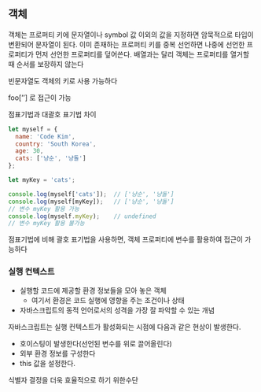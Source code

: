 ## 객체

객체는 프로퍼티 키에 문자열이나 symbol 값 이외의 값을 지정하면 암묵적으로 타입이 변환되어 문자열이 된다. 이미 존재하는 프로퍼티 키를 중복 선언하면 나중에 선언한 프로퍼티가 먼저 선언한 프로퍼티를 덮어쓴다. 배열과는 달리 객체는 프로퍼티를 열거할 때 순서를 보장하지 않는다

 

빈문자열도 객체의 키로 사용 가능하다

foo[’’] 로 접근이 가능

점표기법과 대괄호 표기법 차이

```jsx
let myself = {
  name: 'Code Kim',
  country: 'South Korea',
  age: 30,
  cats: ['냥순', '냥돌']
};

let myKey = 'cats';

console.log(myself['cats']);  // ['냥순', '냥돌']
console.log(myself[myKey]);   // ['냥순', '냥돌']
// 변수 myKey 활용 가능
console.log(myself.myKey);    // undefined
// 변수 myKey 활용 불가능
```

점표기법에 비해 괄호 표기법을 사용하면, 객체 프로퍼티에 변수를 활용하여 접근이 가능하다

### 실행 컨텍스트

- 실행할 코드에 제공할 환경 정보들을 모아 놓은 객체
    - 여기서 환경은 코드 실행에 영향을 주는 조건이나 상태
- 자바스크립트의 동적 언어로서의 성격을 가장 잘 파악할 수 있는 개념

자바스크립트는 실행 컨텍스트가 활성화되는 시점에 다음과 같은 현상이 발생한다.

- 호이스팅이 발생한다(선언된 변수를 위로 끌어올린다)
- 외부 환경 정보를 구성한다
- this 값을 설정한다.

식별자 결정을 더욱 효율적으로 하기 위한수단
